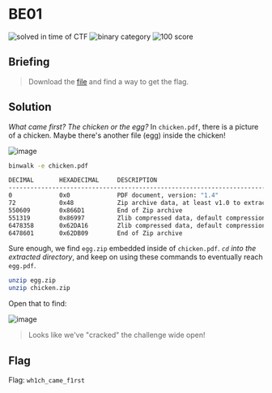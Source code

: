 # BE01
![solved in time of CTF](https://img.shields.io/badge/solved-in%20time%20of%20CTF-brightgreen.svg)
![binary category](https://img.shields.io/badge/category-binary-lightgrey.svg)
![100 score](https://img.shields.io/badge/category-100-blue.svg)

## Briefing
> Download the [file](https://github.com/Alic3C/Cyber-FastTrack-Spring-2021/blob/main/Forensics/BE01/BE01.zip) and find a way to get the flag.
## Solution
*What came first? The chicken or the egg?*
In `chicken.pdf`, there is a picture of a chicken. Maybe there's another file (egg) inside the chicken!

![image](https://user-images.githubusercontent.com/69332964/114289363-42426300-9a45-11eb-8661-0d60f8c559fb.png)

```bash
binwalk -e chicken.pdf 

DECIMAL       HEXADECIMAL     DESCRIPTION
--------------------------------------------------------------------------------
0             0x0             PDF document, version: "1.4"
72            0x48            Zip archive data, at least v1.0 to extract, compressed size: 550522, uncompressed size: 550522, name: egg.zip
550609        0x866D1         End of Zip archive
551319        0x86997         Zlib compressed data, default compression
6478358       0x62DA16        Zlib compressed data, default compression
6478601       0x62DB09        End of Zip archive
```

Sure enough, we find `egg.zip` embedded inside of `chicken.pdf`. *`cd` into the extracted directory*, and keep on using these commands to eventually reach `egg.pdf`.

```bash
unzip egg.zip
unzip chicken.zip
```

Open that to find:

![image](https://user-images.githubusercontent.com/69332964/114289325-f8f21380-9a44-11eb-9dad-f2cebe1e9709.png)

> Looks like we've "cracked" the challenge wide open!
## Flag
Flag: `wh1ch_came_f1rst`
